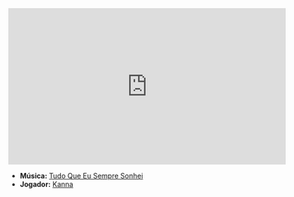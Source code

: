 <iframe width="560" height="315" src="https://www.youtube.com/embed/_dk-3cv5vS4?si=UDpTeZXAgBiqLMuZ" title="YouTube video player" frameborder="0" allow="accelerometer; autoplay; clipboard-write; encrypted-media; gyroscope; picture-in-picture; web-share" referrerpolicy="strict-origin-when-cross-origin" allowfullscreen></iframe>

- **Música:** [Tudo Que Eu Sempre Sonhei](../Músicas/Tudo%20Que%20Eu%20Sempre%20Sonhei.md)
- **Jogador:** [Kanna](content/Jogadores/Kanna.md)